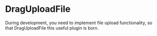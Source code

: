# DragUploadFile
During development, you need to implement file upload functionality, so that DragUploadFile this useful plugin is born.

